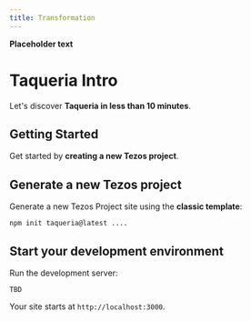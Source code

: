 ```yaml
---
title: Transformation
---
```


**Placeholder text**

# Taqueria Intro

Let's discover **Taqueria in less than 10 minutes**.

## Getting Started

Get started by **creating a new Tezos project**.

## Generate a new Tezos project

Generate a new Tezos Project site using the **classic template**:

```shell
npm init taqueria@latest ....
```

## Start your development environment

Run the development server:

```shell
TBD
```

Your site starts at `http://localhost:3000`.

